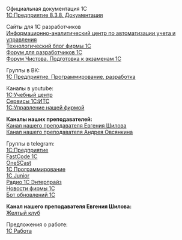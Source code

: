 

Официальная документация 1С  
[1С:Предприятие 8.3.8. Документация](https://its.1c.ru/db/v838doc/browse/13/-1/5)  

Сайты для 1С разработчиков  
[Информационно-аналитический центр по автоматизации учета и управления](https://infostart.ru)  
[Технологический блог фирмы 1С](https://wonderland.v8.1c.ru)  
[Форум для разработчиков 1С](https://forum.mista.ru)  
[Форум Чистова. Подготовка к экзаменам 1С](https://forum.chistov.pro)  

Группы в ВК:  
[1С Предприятие. Программирование, разработка](https://vk.com/club59205959)  

Каналы в youtube:  
[1С:Учебный центр](https://www.youtube.com/channel/UCY5KNuYZAp2a67pOZGdpdDg/featured)  
[Сервисы 1С:ИТС](https://www.youtube.com/channel/UCbEzbSPmQgONQG2ogEVbgBQ/featured)  
[1С:Управление нашей фирмой](https://www.youtube.com/channel/UCXI7GFwPimAeeYYgMbIzgKg)  

**Каналы наших преподавателей:**  
[Канал нашего преподавателя Евгения Шилова](https://www.youtube.com/channel/UCO1Vs4ZvpxC7Cke2BIFFDuA)  
[Канал нашего преподавателя Андрея Овсянкина](https://www.youtube.com/channel/UCvtbWjVxUuDEGK_pUeGjnSw)  

Группы в telegram:  
[1С:Предприятие](https://t.me/onecv8)  
[FastCode 1С](https://t.me/FastCodeIM)  
[OneSCast](https://t.me/OneSCast)  
[1С Программирование](https://t.me/prog_1c)  
[1C Junior](https://t.me/junior1c)  
[Радио 1С Энтерпрайз](https://t.me/radio1c)  
[Новости фирмы 1С](@News1C_bot)  
[Бот обновлений 1С](@Damask_deployment_bot)  

**Канал нашего преподавателя Евгения Шилова:**  
[Желтый клуб](https://t.me/yellowclub_official)  

Предложения о работе:  
[1С Работа](https://t.me/joboneC) 



